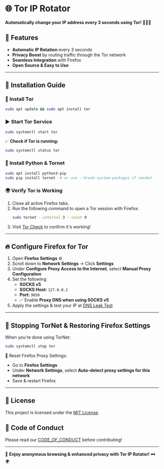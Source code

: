 # 🌐 Tor IP Rotator

**Automatically change your IP address every 3 seconds using Tor!** 🕵️‍♂️🔄

## 🚀 Features
- **Automatic IP Rotation** every 3 seconds
- **Privacy Boost** by routing traffic through the Tor network
- **Seamless Integration** with Firefox
- **Open Source & Easy to Use**

---

## 📌 Installation Guide

### 🔧 Install Tor
```bash
sudo apt update && sudo apt install tor
```

### ▶️ Start Tor Service
```bash
sudo systemctl start tor
```

✅ **Check if Tor is running:**
```bash
sudo systemctl status tor
```

### 🐍 Install Python & Tornet
```bash
sudo apt install python3-pip
sudo pip install tornet  # or use --break-system-packages if needed
```

### 🌍 Verify Tor is Working
1. Close all active Firefox tabs.
2. Run the following command to open a Tor session with Firefox:
   ```bash
   sudo tornet --interval 3 --count 0
   ```
3. Visit [Tor Check](https://check.torproject.org/) to confirm it's working!

---

## 🔥 Configure Firefox for Tor

1. Open **Firefox Settings** ⚙️
2. Scroll down to **Network Settings** -> Click **Settings**
3. Under **Configure Proxy Access to the Internet**, select **Manual Proxy Configuration**
4. Set the following:
   - **SOCKS v5**
   - **SOCKS Host:** `127.0.0.1`
   - **Port:** `9050`
   - ✅ Enable **Proxy DNS when using SOCKS v5**
5. Apply the settings & test your IP at [DNS Leak Test](https://www.dnsleaktest.com/)

---

## 🛑 Stopping TorNet & Restoring Firefox Settings

When you're done using TorNet:
```bash
sudo systemctl stop tor
```

🔄 Reset Firefox Proxy Settings:
- Go to **Firefox Settings**
- Under **Network Settings**, select **Auto-detect proxy settings for this network**
- Save & restart Firefox

---

## 📜 License
This project is licensed under the [MIT License](LICENSE).

## 🤝 Code of Conduct
Please read our [CODE_OF_CONDUCT](CODE_OF_CONDUCT.md) before contributing!

---

🚀 **Enjoy anonymous browsing & enhanced privacy with Tor IP Rotator!** 🕶️🌍

